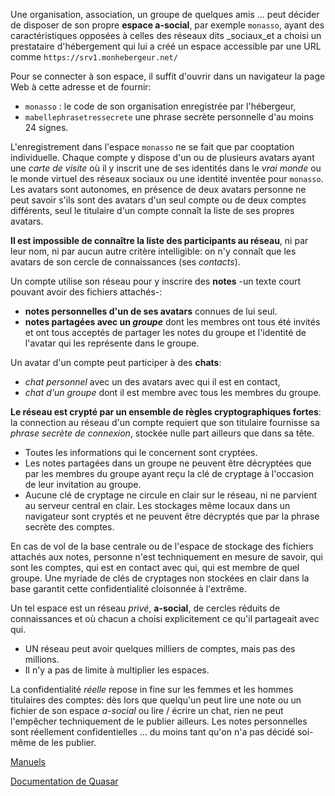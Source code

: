 Une organisation, association, un groupe de quelques amis ... peut décider de disposer de son propre **espace a-social**, par exemple `monasso`, ayant des caractéristiques opposées à celles des réseaux dits _sociaux_et a choisi un prestataire d'hébergement qui lui a créé un espace accessible par une URL comme `https://srv1.monhebergeur.net/` 

Pour se connecter à son espace, il suffit d'ouvrir dans un navigateur la page Web à cette adresse et de fournir: 
- `monasso` : le code de son organisation enregistrée par l'hébergeur, 
- `mabellephrasetressecrete` une phrase secrète personnelle d'au moins 24 signes.

L'enregistrement dans l'espace `monasso` ne se fait que par cooptation individuelle. Chaque compte y dispose d'un ou de plusieurs avatars ayant une _carte de visite_ où il y inscrit une de ses identités dans le _vrai monde_ ou le monde virtuel des réseaux sociaux ou une identité inventée pour `monasso`. Les avatars sont autonomes, en présence de deux avatars personne ne peut savoir s'ils sont des avatars d'un seul compte ou de deux comptes différents, seul le titulaire d'un compte connaît la liste de ses propres avatars.

**Il est impossible de connaître la liste des participants au réseau**, ni par leur nom, ni par aucun autre critère intelligible: on n'y connaît que les avatars de son cercle de connaissances (ses _contacts_).

Un compte utilise son réseau pour y inscrire des **notes** -un texte court pouvant avoir des fichiers attachés-:
- **notes personnelles d'un de ses avatars** connues de lui seul.
- **notes partagées avec un _groupe_** dont les membres ont tous été invités et ont tous acceptés de partager les notes du groupe et l'identité de l'avatar qui les représente dans le groupe.

Un avatar d'un compte peut participer à des **chats**:
- _chat personnel_ avec un des avatars avec qui il est en contact,
- _chat d'un groupe_ dont il est membre avec tous les membres du groupe.

**Le réseau est crypté par un ensemble de règles cryptographiques fortes**: la connection au réseau d'un compte requiert que son titulaire fournisse sa _phrase secrète de connexion_, stockée nulle part ailleurs que dans sa tête. 
- Toutes les informations qui le concernent sont cryptées. 
- Les notes partagées dans un groupe ne peuvent être décryptées que par les membres du groupe ayant reçu la clé de cryptage à l'occasion de leur invitation au groupe. 
- Aucune clé de cryptage ne circule en clair sur le réseau, ni ne parvient au serveur central en clair. Les stockages même locaux dans un navigateur sont cryptés et ne peuvent être décryptés que par la phrase secrète des comptes.

En cas de vol de la base centrale ou de l'espace de stockage des fichiers attachés aux notes, personne n'est techniquement en mesure de savoir, qui sont les comptes, qui est en contact avec qui, qui est membre de quel groupe. Une myriade de clés de cryptages non stockées en clair dans la base garantit cette confidentialité cloisonnée à l'extrême.

Un tel espace est un réseau _privé_, **a-social**, de cercles réduits de connaissances et où chacun a choisi explicitement ce qu'il partageait avec qui. 
- UN réseau peut avoir quelques milliers de comptes, mais pas des millions. 
- Il n'y a pas de limite à multiplier les espaces.

La confidentialité _réelle_ repose in fine sur les femmes et les hommes titulaires des comptes: dès lors que quelqu'un peut lire une note ou un fichier de son espace _a-social_ ou lire / écrire un chat, rien ne peut l'empêcher techniquement de le publier ailleurs. Les notes personnelles sont réellement confidentielles ... du moins tant qu'on n'a pas décidé soi-même de les publier.

<a href="$$/about.html" target="_blank">Manuels</a>

<a href="https://quasar.dev" target="_blank">Documentation de Quasar</a>
